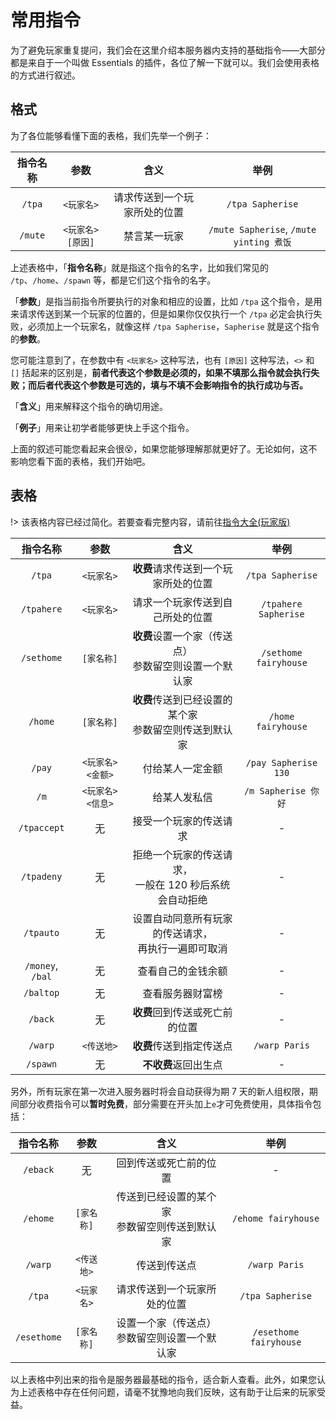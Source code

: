 # 常用指令

为了避免玩家重复提问，我们会在这里介绍本服务器内支持的基础指令——大部分都是来自于一个叫做 Essentials 的插件，各位了解一下就可以。我们会使用表格的方式进行叙述。

## 格式

为了各位能够看懂下面的表格，我们先举一个例子：

| 指令名称 |       参数        |             含义             |                  举例                   |
| :------: | :---------------: | :--------------------------: | :-------------------------------------: |
|  `/tpa`  |    `<玩家名>`     | 请求传送到一个玩家所处的位置 |            `/tpa Sapherise`             |
| `/mute`  | `<玩家名> [原因]` |         禁言某一玩家         | `/mute Sapherise`, `/mute yinting 煮饭` |

上述表格中，「**指令名称**」就是指这个指令的名字，比如我们常见的 `/tp`、`/home`、`/spawn` 等，都是它们这个指令的名字。

「**参数**」是指当前指令所要执行的对象和相应的设置，比如 `/tpa` 这个指令，是用来请求传送到某一个玩家的位置的，但是如果你仅仅执行一个 `/tpa` 必定会执行失败，必须加上一个玩家名，就像这样 `/tpa Sapherise`，`Sapherise` 就是这个指令的**参数**。

您可能注意到了，在参数中有 `<玩家名>` 这种写法，也有 `[原因]` 这种写法，`<>` 和 `[]` 括起来的区别是，**前者代表这个参数是必须的，如果不填那么指令就会执行失败；而后者代表这个参数是可选的，填与不填不会影响指令的执行成功与否。**

「**含义**」用来解释这个指令的确切用途。

「**例子**」用来让初学者能够更快上手这个指令。

上面的叙述可能您看起来会很😵，如果您能够理解那就更好了。无论如何，这不影响您看下面的表格，我们开始吧。

## 表格

!> 该表格内容已经过简化。若要查看完整内容，请前往[指令大全(玩家版)](/others/commands-for-players.md)

|     指令名称     |       参数        |                           含义                            |         举例          |
| :--------------: | :---------------: | :-------------------------------------------------------: | :-------------------: |
|      `/tpa`      |    `<玩家名>`     |           **收费**请求传送到一个玩家所处的位置            |   `/tpa Sapherise`    |
|    `/tpahere`    |    `<玩家名>`     |             请求一个玩家传送到自己所处的位置              | `/tpahere Sapherise`  |
|    `/sethome`    |    `[家名称]`     | **收费**设置一个家（传送点）<br>参数留空则设置一个默认家  | `/sethome fairyhouse` |
|     `/home`      |    `[家名称]`     | **收费**传送到已经设置的某个家<br>参数留空则传送到默认家  |  `/home fairyhouse`   |
|      `/pay`      | `<玩家名> <金额>` |                     付给某人一定金额                      | `/pay Sapherise 130`  |
|       `/m`       | `<玩家名> <信息>` |                       给某人发私信                        |  `/m Sapherise 你好`  |
|   `/tpaccept`    |        无         |                  接受一个玩家的传送请求                   |           -           |
|    `/tpadeny`    |        无         | 拒绝一个玩家的传送请求，<br>一般在 120 秒后系统会自动拒绝 |           -           |
|    `/tpauto`     |        无         |  设置自动同意所有玩家的传送请求，<br>再执行一遍即可取消   |           -           |
| `/money`, `/bal` |        无         |                    查看自己的金钱余额                     |           -           |
|    `/baltop`     |        无         |                     查看服务器财富榜                      |           -           |
|     `/back`      |        无         |              **收费**回到传送或死亡前的位置               |           -           |
|     `/warp`      |    `<传送地>`     |                 **收费**传送到指定传送点                  |     `/warp Paris`     |
|     `/spawn`     |        无         |                   **不收费**返回出生点                    |           -           |

另外，所有玩家在第一次进入服务器时将会自动获得为期 7 天的新人组权限，期间部分收费指令可以**暂时免费**，部分需要在开头加上`e`才可免费使用，具体指令包括：

|  指令名称   |    参数    |                       含义                       |          举例          |
| :---------: | :--------: | :----------------------------------------------: | :--------------------: |
|  `/eback`   |     无     |              回到传送或死亡前的位置              |           -            |
|  `/ehome`   | `[家名称]` | 传送到已经设置的某个家<br>参数留空则传送到默认家 |  `/ehome fairyhouse`   |
|   `/warp`   | `<传送地>` |                   传送到传送点                   |     `/warp Paris`      |
|   `/tpa`    | `<玩家名>` |           请求传送到一个玩家所处的位置           |    `/tpa Sapherise`    |
| `/esethome` | `[家名称]` | 设置一个家（传送点）<br>参数留空则设置一个默认家 | `/esethome fairyhouse` |

以上表格中列出来的指令是服务器最基础的指令，适合新人查看。此外，如果您认为上述表格中存在任何问题，请毫不犹豫地向我们反映，这有助于让后来的玩家受益。
